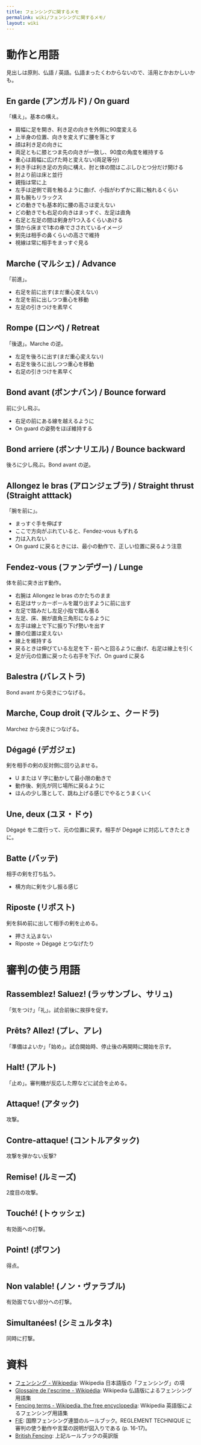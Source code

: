 ```yaml
---
title: フェンシングに関するメモ
permalink: wiki/フェンシングに関するメモ/
layout: wiki
---
```


動作と用語
==========

見出しは原則、仏語 /
英語。仏語まったくわからないので、活用とかおかしいかも。

En garde (アンガルド) / On guard
--------------------------------

「構え」。基本の構え。

-   肩幅に足を開き、利き足の向きを外側に90度変える
-   上半身の位置、向きを変えずに腰を落とす
-   顔は利き足の向きに
-   両足ともに膝とつま先の向きが一致し、90度の角度を維持する
-   重心は肩幅に広げた時と変えない(両足等分)
-   利き手は利き足の方向に構え、肘と体の間はこぶしひとつ分だけ開ける
-   肘より前は床と並行
-   親指は常に上
-   左手は逆側で肩を触るように曲げ、小指がわずかに肩に触れるくらい
-   肩も腕もリラックス
-   どの動きでも基本的に腰の高さは変えない
-   どの動きでも右足の向きはまっすぐ、左足は直角
-   右足と左足の間は剣身が1つ入るくらいあける
-   頭から床まで1本の串でさされているイメージ
-   剣先は相手の鼻くらいの高さで維持
-   視線は常に相手をまっすぐ見る

Marche (マルシェ) / Advance
---------------------------

「前進」。

-   右足を前に出す(まだ重心変えない)
-   左足を前に出しつつ重心を移動
-   左足の引きつけを素早く

Rompe (ロンペ) / Retreat
------------------------

「後退」。Marche の逆。

-   左足を後ろに出す(まだ重心変えない)
-   右足を後ろに出しつつ重心を移動
-   右足の引きつけを素早く

Bond avant (ボンナバン) / Bounce forward
----------------------------------------

前に少し飛ぶ。

-   右足の前にある線を越えるように
-   On guard の姿勢をほぼ維持する

Bond arriere (ボンナリエル) / Bounce backward
---------------------------------------------

後ろに少し飛ぶ。Bond avant の逆。

Allongez le bras (アロンジェブラ) / Straight thrust (Straight atttack)
----------------------------------------------------------------------

「腕を前に」。

-   まっすぐ手を伸ばす
-   ここで方向がぶれていると、Fendez-vous もずれる
-   力は入れない
-   On guard に戻るときには、最小の動作で、正しい位置に戻るよう注意

Fendez-vous (ファンデヴー) / Lunge
----------------------------------

体を前に突き出す動作。

-   右腕は Allongez le bras のかたちのまま
-   右足はサッカーボールを蹴り出すように前に出す
-   左足で踏みだし左足小指で踏ん張る
-   左足、床、腕が直角三角形になるように
-   左手は線上で下に振り下げ勢いを出す
-   腰の位置は変えない
-   線上を維持する
-   戻るときは伸びている左足を下・前へと回るように曲げ、右足は線上を引く
-   足が元の位置に戻ったら右手を下げ、On guard に戻る

Balestra (バレストラ)
---------------------

Bond avant から突きにつなげる。

Marche, Coup droit (マルシェ、クードラ)
---------------------------------------

Marchez から突きにつなげる。

Dégagé (デガジェ)
-----------------

剣を相手の剣の反対側に回り込ませる。

-   U または V 字に動かして最小限の動きで
-   動作後、剣先が同じ場所に戻るように
-   ほんの少し落として、跳ね上げる感じでやるとうまくいく

Une, deux (ユヌ・ドゥ)
----------------------

Dégagé を二度行って、元の位置に戻す。相手が Dégagé
に対応してきたときに。

Batte (バッテ)
--------------

相手の剣を打ち払う。

-   横方向に剣を少し振る感じ

Riposte (リポスト)
------------------

剣を斜め前に出して相手の剣を止める。

-   押さえ込まない
-   Riposte → Dégagé とつなげたり

審判の使う用語
==============

Rassemblez! Saluez! (ラッサンブレ、サリュ)
------------------------------------------

「気をつけ」「礼」。試合前後に挨拶を促す。

Prêts? Allez! (プレ、アレ)
--------------------------

「準備はよいか」「始め」。試合開始時、停止後の再開時に開始を示す。

Halt! (アルト)
--------------

「止め」。審判機が反応した際などに試合を止める。

Attaque! (アタック)
-------------------

攻撃。

Contre-attaque! (コントルアタック)
----------------------------------

攻撃を弾かない反撃?

Remise! (ルミーズ)
------------------

2度目の攻撃。

Touché! (トゥッシェ)
--------------------

有効面への打撃。

Point! (ポワン)
---------------

得点。

Non valable! (ノン・ヴァラブル)
-------------------------------

有効面でない部分への打撃。

Simultanées! (シミュルタネ)
---------------------------

同時に打撃。

資料
====

-   [フェンシング -
    Wikipedia](http://ja.wikipedia.org/wiki/%E3%83%95%E3%82%A7%E3%83%B3%E3%82%B7%E3%83%B3%E3%82%B0):
    Wikipedia 日本語版の「フェンシング」の項
-   [Glossaire de l'escrime -
    Wikipédia](http://fr.wikipedia.org/wiki/Glossaire_de_l%27escrime):
    Wikipedia 仏語版によるフェンシング用語集
-   [Fencing terms - Wikipedia, the free
    encyclopedia](http://en.wikipedia.org/wiki/Fencing_terms): Wikipedia
    英語版によるフェンシング用語集
-   [FIE](http://www.fie.ch/Fencing/Rules.aspx):
    国際フェンシング連盟のルールブック。REGLEMENT TECHNIQUE
    に審判の使う動作や言葉の説明が図入りである (p. 16-17)。
-   [British
    Fencing](http://www.britishfencing.com/governance/rules/fie-rules/):
    上記ルールブックの英訳版

